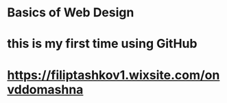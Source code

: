 # Basics of Web Design
# this is my first time using GitHub
# https://filiptashkov1.wixsite.com/onvddomashna
